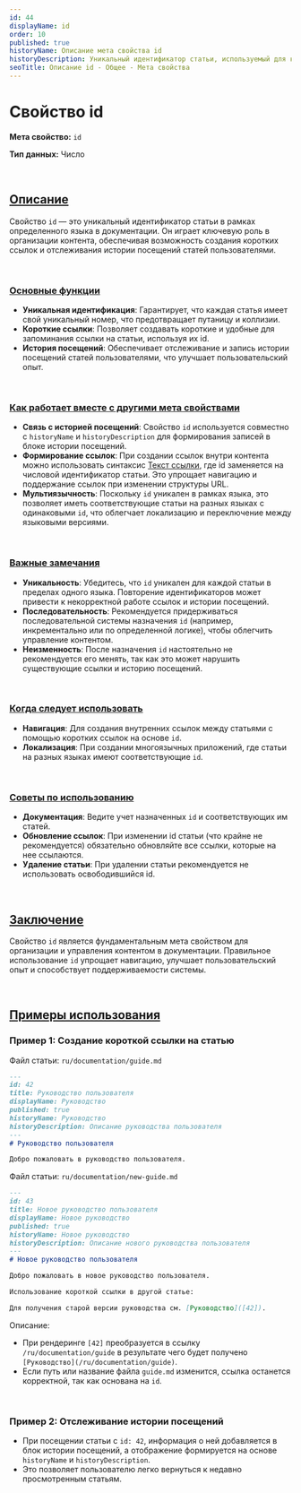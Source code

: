 ```yaml
---
id: 44
displayName: id
order: 10
published: true
historyName: Описание мета свойства id
historyDescription: Уникальный идентификатор статьи, используемый для коротких ссылок и истории посещений в приложении.
seoTitle: Описание id - Общее - Мета свойства
---
```



# Свойство id

**Мета свойство:** `id`

**Тип данных:** Число

<br/>

## [Описание](description)

Свойство `id` — это уникальный идентификатор статьи в рамках определенного языка в документации. Он играет ключевую роль в организации контента,
обеспечивая возможность создания коротких ссылок и отслеживания истории посещений статей пользователями.

<br/>

### [Основные функции](basic-functions)

-	**Уникальная идентификация**: Гарантирует, что каждая статья имеет свой уникальный номер, что предотвращает путаницу и коллизии.
-	**Короткие ссылки**: Позволяет создавать короткие и удобные для запоминания ссылки на статьи, используя их id.
-	**История посещений**: Обеспечивает отслеживание и запись истории посещений статей пользователями, что улучшает пользовательский опыт.

<br/>

### [Как работает вместе с другими мета свойствами](with-other-properties)

-	**Связь с историей посещений**: Свойство `id` используется совместно с `historyName` и `historyDescription` для формирования записей в блоке истории посещений.
-	**Формирование ссылок**: При создании ссылок внутри контента можно использовать синтаксис [Текст ссылки]([id]), где id заменяется на числовой идентификатор
статьи. Это упрощает навигацию и поддержание ссылок при изменении структуры URL.
-	**Мультиязычность**: Поскольку `id` уникален в рамках языка, это позволяет иметь соответствующие статьи на разных языках с одинаковыми `id`, что облегчает
локализацию и переключение между языковыми версиями.

<br/>

### [Важные замечания](notes)

-	**Уникальность**: Убедитесь, что `id` уникален для каждой статьи в пределах одного языка. Повторение идентификаторов может привести к некорректной
работе ссылок и истории посещений.
-	**Последовательность**: Рекомендуется придерживаться последовательной системы назначения `id` (например, инкрементально или по определенной логике),
чтобы облегчить управление контентом.
-	**Неизменность**: После назначения `id` настоятельно не рекомендуется его менять, так как это может нарушить существующие ссылки и историю посещений.

<br/>

### [Когда следует использовать](when-to-use)

-	**Навигация**: Для создания внутренних ссылок между статьями с помощью коротких ссылок на основе `id`.
-	**Локализация**: При создании многоязычных приложений, где статьи на разных языках имеют соответствующие `id`.

<br/>

### [Советы по использованию](advice)

-	**Документация**: Ведите учет назначенных `id` и соответствующих им статей.
-	**Обновление ссылок**: При изменении id статьи (что крайне не рекомендуется) обязательно обновляйте все ссылки, которые на нее ссылаются.
-	**Удаление статьи**: При удалении статьи рекомендуется не использовать освободившийся id.

<br/>

## [Заключение](conclusion)

Свойство `id` является фундаментальным мета свойством для организации и управления контентом в документации. Правильное использование `id` упрощает навигацию,
улучшает пользовательский опыт и способствует поддерживаемости системы.

<br/>

## [Примеры использования](examples)

### Пример 1: Создание короткой ссылки на статью

Файл статьи: `ru/documentation/guide.md`

```markdown
---
id: 42
title: Руководство пользователя
displayName: Руководство
published: true
historyName: Руководство
historyDescription: Описание руководства пользователя
---
# Руководство пользователя

Добро пожаловать в руководство пользователя.
```

Файл статьи: `ru/documentation/new-guide.md`

```markdown
---
id: 43
title: Новое руководство пользователя
displayName: Новое руководство
published: true
historyName: Новое руководство
historyDescription: Описание нового руководства пользователя
---
# Новое руководство пользователя

Добро пожаловать в новое руководство пользователя.

Использование короткой ссылки в другой статье:

Для получения старой версии руководства см. [Руководство]([42]).
```

Описание:

-	При рендеринге `[42]` преобразуется в ссылку `/ru/documentation/guide` в результате чего будет получено `[Руководство](/ru/documentation/guide)`.
-	Если путь или название файла `guide.md` изменится, ссылка останется корректной, так как основана на `id`.

<br/>

### Пример 2: Отслеживание истории посещений

-	При посещении статьи с `id: 42`, информация о ней добавляется в блок истории посещений, а отображение формируется на основе `historyName` и `historyDescription`.
-	Это позволяет пользователю легко вернуться к недавно просмотренным статьям.
